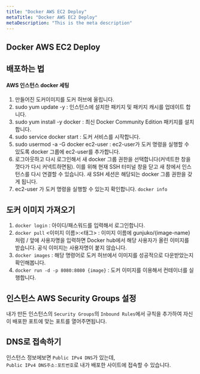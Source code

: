 ```yaml
---
title: "Docker AWS EC2 Deploy"
metaTitle: "Docker AWS EC2 Deploy"
metaDescription: "This is the meta description"
---
```


## Docker AWS EC2 Deploy

## 배포하는 법

#### AWS 인스턴스 docker 세팅
1. 만들어진 도커이미지를 도커 허브에 올립니다.
2. sudo yum update -y : 인스턴스에 설치한 패키지 및 패키지 캐시를 업데이트 합니다.
3. sudo yum install -y docker : 최신 Docker Community Edition 패키지를 설치합니다.
4. sudo service docker start : 도커 서비스를 시작합니다.
5. sudo usermod -a -G docker ec2-user : ec2-user가 도커 명령을 실행할 수 있도록 docker 그룹에 ec2-user를 추가합니다.
6. 로그아웃하고 다시 로그인해서 새 docker 그룹 권한을 선택합니다(커넥트한 창을 껏다가 다시 커넥트하면됨). 이를 위해 현재 SSH 터미널 창을 닫고 새 창에서 인스턴스를 다시 연결할 수 있습니다. 새 SSH 세션은 해당되는 docker 그룹 권한을 갖게 됩니다.
7. ec2-user 가 도커 명령을 실행할 수 있는지 확인합니다. `docker info`

## 도커 이미지 가져오기

1. `docker login` : 아이디/패스워드를 입력해서 로그인합니다.
2. `docker pull` <이미지 이름>:<태그> : 이미지 이름에 gunjuko/{image-name} 처럼 / 앞에 사용자명을 입력하면 Docker hub에서 해당 사용자가 올린 이미지를 받습니다. 공식 이미지는 사용자명이 붙지 않습니다.
3. `docker images` : 해당 명령어로 도커 허브에서 이미지를 성공적으로 다운받았는지 확인해봅니다.
4. `docker run -d -p 8080:8080 {image}` : 도커 이미지를 이용해서 컨테이너를 실행합니다.

## 인스턴스 AWS Security Groups 설정

내가 만든 인스턴스의 `Security Groups`의 `Inbound Rules`에서 규칙을 추가하여 자신이 배포한 포트에 맞는 포트를 열어주면됩니다.

## DNS로 접속하기

인스턴스 정보에보면 `Public IPv4 DNS`가 있는데,  
`Public IPv4 DNS주소:포트번호`로 내가 배포한 사이트에 접속할 수 있습니다.